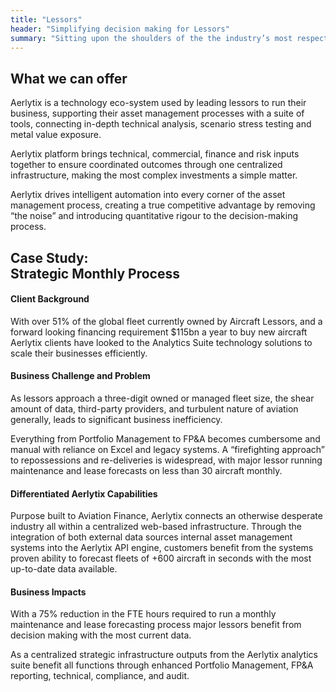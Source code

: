 ```yaml
---
title: "Lessors"
header: "Simplifying decision making for Lessors"
summary: "Sitting upon the shoulders of the the industry’s most respected players, customers benefit from a best-in-class model and a technology stack which can scale with any business"
---
```


<article class="section__product section__spacing-3">
  <div class="container">
  <div class="row gx-lg-5" data-cues="slideInUp">
    <div class="col-md-5">
      <h2 class="fw-bold">What we can offer</h2>
    </div>
    <div class="card col-md-7">
      <p class="mb-5">Aerlytix is a technology eco-system used by leading lessors to run their business, supporting their asset management processes with a suite of tools, connecting in-depth technical analysis, scenario stress testing and metal value exposure.</p>
      <p class="mb-5">Aerlytix platform brings technical, commercial, finance and risk inputs together to ensure coordinated outcomes through one centralized infrastructure, making the most complex investments a simple matter.</p>
      <p class="mb-5">Aerlytix drives intelligent automation into every corner of the asset management process, creating a true competitive advantage by removing “the noise” and introducing quantitative rigour to the decision-making process.</p>
    </div>
  </div>
  </div>
</article>

<article class="section__product section__spacing-3">
  <div class="container">
  <div class="row gx-lg-5" data-cues="slideInUp">
    <div class="col-md-5">
      <h2 class="fw-bold">Case Study: </br> Strategic Monthly Process </h2>
    </div>
    <div class="card col-md-7">
      <h4>Client Background</h4>
      <p class="mb-5">With over 51% of the global fleet currently owned by Aircraft Lessors, and a forward looking financing requirement $115bn a year to buy new aircraft Aerlytix clients have looked to the Analytics Suite technology solutions to scale their businesses efficiently.</p>
      <h4>Business Challenge and Problem</h4>
      <p>As lessors approach a three-digit owned or managed fleet size, the shear amount of data, third-party providers, and turbulent nature of aviation generally, leads to significant business  inefficiency.</p>
      <p class="mb-5">Everything from Portfolio Management to FP&A becomes cumbersome and manual with reliance on Excel and legacy systems. A “firefighting approach” to repossessions and re-deliveries is widespread, with major lessor running maintenance and lease forecasts on less than 30 aircraft monthly.</p>
      <h4>Differentiated Aerlytix Capabilities</h4>
      <p class="mb-5">Purpose built to Aviation Finance, Aerlytix connects an otherwise desperate industry all within a centralized web-based infrastructure. Through the integration of both external data sources internal asset management systems into the Aerlytix API engine, customers benefit from the systems proven ability to forecast fleets of +600 aircraft in seconds with the most up-to-date data available.</p>
      <h4>Business Impacts</h4>
      <p>With a 75% reduction in the FTE hours required to run a monthly maintenance and lease forecasting process major lessors benefit from decision making with the most current data.</p>
      <p>As a centralized strategic infrastructure outputs from the Aerlytix analytics suite benefit all functions through enhanced Portfolio Management, FP&A reporting, technical, compliance, and audit.</p>
    </div>
  </div>
  </div>
</article>
